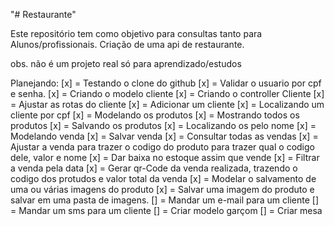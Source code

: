 "# Restaurante" 

Este repositório tem como objetivo para consultas tanto para Alunos/profissionais. Criação de uma api de restaurante. 

obs. não é um projeto real só para aprendizado/estudos 

Planejando: 
[x] = Testando o clone do github
[x] = Validar o usuario por cpf e senha.
[x] = Criando o modelo cliente
[x] = Criando o controller Cliente
[x] = Ajustar as rotas do cliente
[x] = Adicionar um cliente
[x] = Localizando um cliente por cpf
[x] = Modelando os produtos
[x] = Mostrando todos os produtos
[x] = Salvando os produtos
[x] = Localizando os pelo nome
[x] = Modelando venda
[x] = Salvar venda
[x] = Consultar todas as vendas
[x] = Ajustar a venda para trazer o codigo do produto para trazer qual o codigo dele, valor e nome
[x] = Dar baixa no estoque assim que vende
[x] = Filtrar a venda pela data
[x] = Gerar qr-Code da venda realizada, trazendo o codigo dos protudos e valor total da venda
[x] = Modelar o salvamento de uma ou várias imagens do produto
[x] = Salvar uma imagem do produto e salvar em uma pasta de imagens.
[] = Mandar um e-mail para um cliente
[] = Mandar um sms para um cliente
[] = Criar modelo garçom
[] = Criar mesa
 